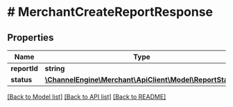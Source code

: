 # # MerchantCreateReportResponse

## Properties

Name | Type | Description | Notes
------------ | ------------- | ------------- | -------------
**reportId** | **string** |  | [optional]
**status** | [**\ChannelEngine\Merchant\ApiClient\Model\ReportStatus**](ReportStatus.md) |  | [optional]

[[Back to Model list]](../../README.md#models) [[Back to API list]](../../README.md#endpoints) [[Back to README]](../../README.md)
